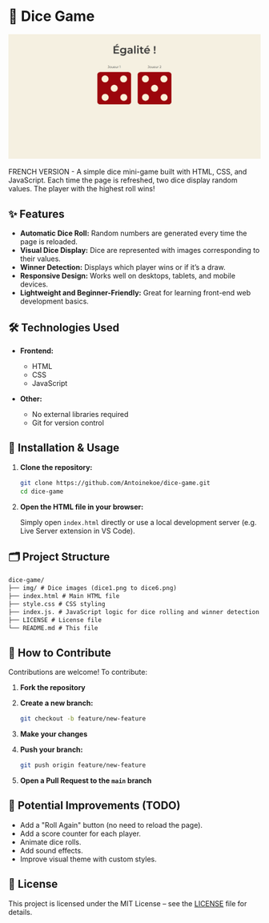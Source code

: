 # 🎲 Dice Game

[![Dice Game Screenshot](img/screenshot-dice.PNG)]()

FRENCH VERSION - A simple dice mini-game built with HTML, CSS, and JavaScript. Each time the page is refreshed, two dice display random values. The player with the highest roll wins!

## ✨ Features

- **Automatic Dice Roll:** Random numbers are generated every time the page is reloaded.
- **Visual Dice Display:** Dice are represented with images corresponding to their values.
- **Winner Detection:** Displays which player wins or if it’s a draw.
- **Responsive Design:** Works well on desktops, tablets, and mobile devices.
- **Lightweight and Beginner-Friendly:** Great for learning front-end web development basics.

## 🛠️ Technologies Used

- **Frontend:**

  - HTML
  - CSS
  - JavaScript

- **Other:**
  - No external libraries required
  - Git for version control

## 🚀 Installation & Usage

1. **Clone the repository:**

   ```bash
   git clone https://github.com/Antoinekoe/dice-game.git
   cd dice-game
   ```

2. **Open the HTML file in your browser:**

   Simply open `index.html` directly or use a local development server (e.g. Live Server extension in VS Code).

## 🗂️ Project Structure

```
dice-game/
├── img/ # Dice images (dice1.png to dice6.png)
├── index.html # Main HTML file
├── style.css # CSS styling
├── index.js. # JavaScript logic for dice rolling and winner detection
├── LICENSE # License file
└── README.md # This file
```

## 🤝 How to Contribute

Contributions are welcome! To contribute:

1. **Fork the repository**
2. **Create a new branch:**

   ```bash
   git checkout -b feature/new-feature
   ```

3. **Make your changes**
4. **Push your branch:**

   ```bash
   git push origin feature/new-feature
   ```

5. **Open a Pull Request to the `main` branch**

## 🔧 Potential Improvements (TODO)

- Add a "Roll Again" button (no need to reload the page).
- Add a score counter for each player.
- Animate dice rolls.
- Add sound effects.
- Improve visual theme with custom styles.

## 🔑 License

This project is licensed under the MIT License – see the [LICENSE](LICENSE) file for details.
